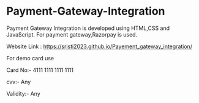 # Payment-Gateway-Integration
Payment Gateway Integration is developed using HTML,CSS and JavaScript. For payment gateway,Razorpay is used.

Website Link : https://sristi2023.github.io/Payement_gateway_integration/

For demo card use

Card No:- 4111 1111 1111 1111

cvv:- Any

Validity:- Any

